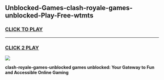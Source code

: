 
## Unblocked-Games-clash-royale-games-unblocked-Play-Free-wtmts
<h3>
<a href="https://premium76.site?title=clash-royale-games-unblocked&ref=21A">CLICK TO PLAY</a></h3>
<hr>

<h3>
<a href="https://premium76.site?title=clash-royale-games-unblocked&ref=21A">CLICK 2 PLAY</a>
  
</h3>

<a href="https://premium76.site?title=clash-royale-games-unblocked&ref=21A"><img src="https://clearcache.store/games.png"></a>


**clash-royale-games-unblocked games unblocked: Your Gateway to Fun and Accessible Online Gaming**
